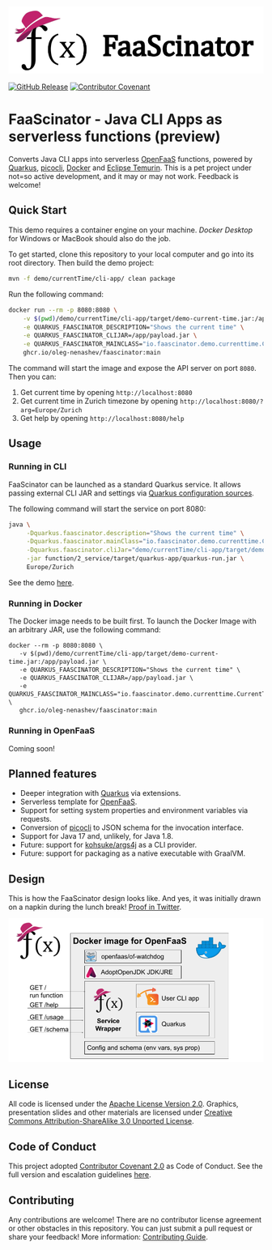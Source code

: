 <p align="center"><img src="docs/images/repo-header.png" alt="FaaScinator"></p>

[![GitHub Release](https://img.shields.io/github/release/oleg-nenashev/faascinator.svg)](https://github.com/oleg-nenashev//faascinator/releases)
[![Contributor Covenant](https://img.shields.io/badge/Contributor%20Covenant-2.0-4baaaa.svg)](code_of_conduct.md)

# FaaScinator - Java CLI Apps as serverless functions (preview)

Converts Java CLI apps into serverless [OpenFaaS](https://www.openfaas.com/) functions,
powered by [Quarkus](https://quarkus.io/), [picocli](https://picocli.info/), [Docker](https://www.docker.com/) and [Eclipse Temurin](https://adoptium.net/temurin/releases/).
This is a pet project under not=so active development, and it may or may not work.
Feedback is welcome!

## Quick Start

This demo requires a container engine on your machine.
_Docker Desktop_ for Windows or MacBook should also do the job.

To get started, clone this repository to your local computer and go into its root directory.
Then build the demo project:

```bash
mvn -f demo/currentTime/cli-app/ clean package
```

Run the following command:

```bash
docker run --rm -p 8080:8080 \
	-v $(pwd)/demo/currentTime/cli-app/target/demo-current-time.jar:/app/payload.jar \
 	-e QUARKUS_FAASCINATOR_DESCRIPTION="Shows the current time" \
	-e QUARKUS_FAASCINATOR_CLIJAR=/app/payload.jar \
	-e QUARKUS_FAASCINATOR_MAINCLASS="io.faascinator.demo.currenttime.CurrentTime" \
	ghcr.io/oleg-nenashev/faascinator:main
```

The command will start the image and expose the API server on port `8080`.
Then you can:

1. Get current time by opening `http://localhost:8080`
2. Get current time in Zurich timezone by opening `http://localhost:8080/?arg=Europe/Zurich`
3. Get help by opening `http://localhost:8080/help`

## Usage

### Running in CLI

FaaScinator can be launched as a standard Quarkus service.
It allows passing external CLI JAR and settings via
[Quarkus configuration sources](https://quarkus.io/guides/config-reference#configuration_sources).

The following command will start the service on port 8080:

```bash
java \
     -Dquarkus.faascinator.description="Shows the current time" \
     -Dquarkus.faascinator.mainClass="io.faascinator.demo.currenttime.CurrentTime" \
     -Dquarkus.faascinator.cliJar="demo/currentTime/cli-app/target/demo-current-time.jar" \
     -jar function/2_service/target/quarkus-app/quarkus-run.jar \
     Europe/Zurich
```

See the demo [here](./demo/currentTime/README.md).

### Running in Docker

The Docker image needs to be built first.
To launch the Docker Image with an arbitrary JAR, use the following command:

```shell
docker --rm -p 8080:8080 \
   -v $(pwd)/demo/currentTime/cli-app/target/demo-current-time.jar:/app/payload.jar \
   -e QUARKUS_FAASCINATOR_DESCRIPTION="Shows the current time" \
   -e QUARKUS_FAASCINATOR_CLIJAR=/app/payload.jar \
   -e QUARKUS_FAASCINATOR_MAINCLASS="io.faascinator.demo.currenttime.CurrentTime" \
   ghcr.io/oleg-nenashev/faascinator:main
```

### Running in OpenFaaS

Coming soon!

## Planned features

* Deeper integration with [Quarkus](https://quarkus.io/) via extensions.
* Serverless template for [OpenFaaS](https://www.openfaas.com/).
* Support for setting system properties and environment variables via requests.
* Conversion of [picocli](https://picocli.info/) to JSON schema for the invocation interface.
* Support for Java 17 and, unlikely, for Java 1.8.
* Future: support for [kohsuke/args4j](https://github.com/kohsuke/args4j) as a CLI provider.
* Future: support for packaging as a native executable with GraalVM.

## Design

This is how the FaaScinator design looks like.
And yes, it was initially drawn on a napkin during the lunch break!
[Proof in Twitter](https://twitter.com/oleg_nenashev/status/1408776830363082758).

![FaaScinator design](./docs/images/faascinator-design.png)

## License

All code is licensed under the [Apache License Version 2.0](https://www.apache.org/licenses/LICENSE-2.0).
Graphics, presentation slides and other materials are licensed under
[Creative Commons Attribution-ShareAlike 3.0 Unported License](https://creativecommons.org/licenses/by-sa/3.0/).

## Code of Conduct

This project adopted [Contributor Covenant 2.0](https://www.contributor-covenant.org/) as Code of Conduct.
See the full version and escalation guidelines [here](./CODE_OF_CONDUCT.md).

## Contributing

Any contributions are welcome!
There are no contributor license agreement or other obstacles in this repository.
You can just submit a pull request or share your feedback!
More information: [Contributing Guide](./CONTRIBUTING.md).
